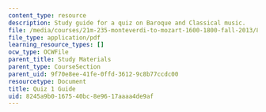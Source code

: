 ```yaml
---
content_type: resource
description: Study guide for a quiz on Baroque and Classical music.
file: /media/courses/21m-235-monteverdi-to-mozart-1600-1800-fall-2013/8245a9b0167540bc8e9617aaaa4de9af_MIT21M_235_F13_Exm_1_Guid.pdf
file_type: application/pdf
learning_resource_types: []
ocw_type: OCWFile
parent_title: Study Materials
parent_type: CourseSection
parent_uid: 9f70e8ee-41fe-0ffd-3612-9c8b77ccdc00
resourcetype: Document
title: Quiz 1 Guide
uid: 8245a9b0-1675-40bc-8e96-17aaaa4de9af
---
```

